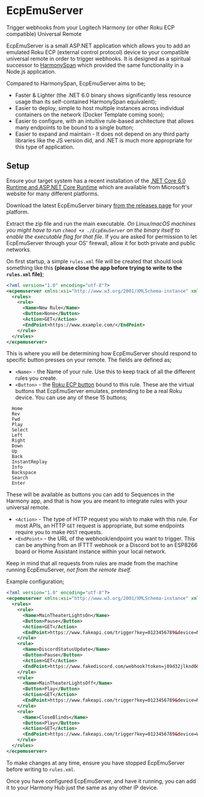 # EcpEmuServer

Trigger webhooks from your Logitech Harmony (or other Roku ECP compatible) Universal Remote

EcpEmuServer is a small ASP.NET application which allows you to add an emulated Roku ECP (external control protocol) device to your compatible universal remote in order to trigger webhooks. It is designed as a spiritual successor to [HarmonySpan](https://github.com/ashifter/harmony-span) which provided the same functionality in a Node.js application.

Compared to HarmonySpan, EcpEmuServer aims to be;

 - Faster & Lighter (the .NET 6.0 binary shows significantly less resource usage than its self-contained HarmonySpan equivalent);
 - Easier to deploy, simple to host multiple instances across individual containers on the network (Docker Template coming soon);
 - Easier to configure, with an intuitive rule-based architecture that allows many endpoints to be bound to a single button;
 - Easier to expand and maintain - It does not depend on any third party libraries like the JS version did, and .NET is much more appropriate for this type of application.

## Setup
Ensure your target system has a recent installation of the [.NET Core 6.0 Runtime and ASP.NET Core Runtime](https://dotnet.microsoft.com/en-us/download/dotnet/6.0) which are available from Microsoft's website for many different platforms.

Download the latest EcpEmuServer binary [from the releases page](https://github.com/AShifter/EcpEmuServer/releases) for your platform.

Extract the zip file and run the main executable. *On Linux/macOS machines you might have to run `chmod +x ./EcpEmuServer` on the binary itself to enable the executable flag for that file.* If you are asked for permission to let EcpEmuServer through your OS' firewall, allow it for both private and public networks.

On first startup, a simple ``rules.xml`` file will be created that should look something like this **(please close the app before trying to write to the ``rules.xml`` file)**; 

```xml
<?xml version="1.0" encoding="utf-8"?>
<ecpemuserver xmlns:xsi="http://www.w3.org/2001/XMLSchema-instance" xmlns:xsd="http://www.w3.org/2001/XMLSchema">
  <rules>
    <rule>
      <Name>New Rule</Name>
      <Button>None</Button>
      <Action>GET</Action>
      <EndPoint>https://www.example.com/</EndPoint>
    </rule>
  </rules>
</ecpemuserver>
```

This is where you will be determining how EcpEmuServer should respond to specific button presses on your remote. The fields are defined as;

 - ``<Name>`` - the Name of your rule. Use this to keep track of all the different rules you create.
 - ``<Button>`` - the [Roku ECP button](https://developer.roku.com/docs/developer-program/debugging/external-control-api.md) bound to this rule. These are the virtual buttons that EcpEmuServer emulates, pretending to be a real Roku device. You can use any of these 15 buttons;
```
  Home
  Rev
  Fwd
  Play
  Select
  Left
  Right
  Down
  Up
  Back
  InstantReplay
  Info
  Backspace
  Search
  Enter
```
These will be available as buttons you can add to Sequences in the Harmony app, and that is how you are meant to integrate rules with your universal remote.
 - ``<Action>`` - The type of HTTP request you wish to make with this rule. For most APIs, an HTTP ``GET`` request is appropriate, but some endpoints require you to make ``POST`` requests.
 - ``<EndPoint>`` - the URL of the webhook/endpoint you want to trigger. This can be anything from an IFTTT webhook or a Discord bot to an ESP8266 board or Home Assistant instance within your local network.

Keep in mind that all requests from rules are made from the machine running EcpEmuServer, *not from the remote itself.*

Example configuration;
```xml
<?xml version="1.0" encoding="utf-8"?>
<ecpemuserver xmlns:xsi="http://www.w3.org/2001/XMLSchema-instance" xmlns:xsd="http://www.w3.org/2001/XMLSchema">
  <rules>
    <rule>
      <Name>MainTheaterLightsOn</Name>
      <Button>Pause</Button>
      <Action>GET</Action>
      <EndPoint>https://www.fakeapi.com/trigger?key=0123456789&device=MainLightGroup&action=on</EndPoint>
    </rule>
    <rule>
      <Name>DiscordStatusUpdate</Name>
      <Button>Pause</Button>
      <Action>GET</Action>
      <EndPoint>https://www.fakediscord.com/webhook?token=j89d32jlknd0&whid=md9032m09g94</EndPoint>
    </rule>
    <rule>
      <Name>MainTheaterLightsOff</Name>
      <Button>Play</Button>
      <Action>GET</Action>
      <EndPoint>https://www.fakeapi.com/trigger?key=0123456789&device=MainLightGroup&action=off</EndPoint>
    </rule>
    <rule>
      <Name>CloseBlinds</Name>
      <Button>Play</Button>
      <Action>GET</Action>
      <EndPoint>https://www.fakeapi.com/trigger?key=0123456789&device=WindowBlinds&action=close</EndPoint>
    </rule>
  </rules>
</ecpemuserver>
```
To make changes at any time, ensure you have stopped EcpEmuServer before writing to ``rules.xml``.

Once you have configured EcpEmuServer, and have it running, you can add it to your Harmony Hub just the same as any other IP device. 